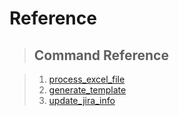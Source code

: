 # Reference

> ## Command Reference

> 1. [process_excel_file](./process_excel_file.md)
> 2. [generate_template](./generate_template.md)
> 3. [update_jira_info](./update_jira_info.md)